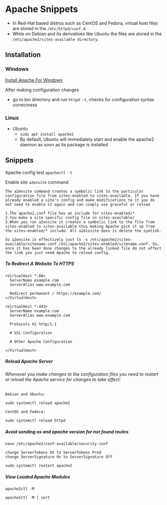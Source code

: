 # Apache Snippets

+ In Red-Hat based distros such as CentOS and Fedora, virtual host files are stored in the `/etc/httpd/conf.d`. 
+ While on Debian and its derivatives like Ubuntu the files are stored in the `/etc/apache2/sites-available directory`.

## Installation

### Windows
[Install Apache For Windows](https://www.apachelounge.com/download/)

After making configuration changes
+ go to bin directory and run `httpd -t`, checks for configuration syntax correctness

### Linux
- Ubuntu
  - `sudo apt install apache2` 
  - By default, Ubuntu will immediately start and enable the apache2 daemon as soon as its package is installed


## Snippets

Apache config test
```apachectl -t```

Enable site `a2ensite` command
```
The a2ensite command creates a symbolic link to the particular configuration file from sites-enabled to sites-available. If you have already enabled a site's config and make modifications to it you do not need to enable it again and can simply use graceful or reload

1.The apache2.conf file has an include for sites-enabled/*
2.You make a site specific config file in sites-available/
3.When you run a2ensite it creates a symbolic link to the file from sites-enabled to sites-available thus making Apache pick it up from the sites-enabled/* include. All a2dissite does is delete the symlink.

So a2ensite is effectively just ln -s /etc/apache2/sites-available/sitename.conf /etc/apache2/sites-enabled/sitename.conf. So, once it has been done changes to the already linked file do not affect the link you just need Apache to reload config.
```

##### To Redirect A Website To HTTPS
```
<VirtualHost *:80> 
  ServerName example.com
  ServerAlias www.example.com

  Redirect permanent / https://example.com/
</VirtualHost>

<VirtualHost *:443>
  ServerName example.com
  ServerAlias www.example.com

  Protocols h2 http/1.1

  # SSL Configuration

  # Other Apache Configuration

</VirtualHost>

```

##### Reload Apache Server
###### Whenever you make changes to the configuration files you need to restart or reload the Apache service for changes to take effect:
```
Debian and Ubuntu:

sudo systemctl reload apache2

CentOS and Fedora:

sudo systemctl reload httpd
```

##### Avoid sending os and apache version for not found routes
```
nano /etc/apache2/conf-available/security.conf

change ServerTokens OS to ServerTokens Prod
change ServerSignature On to ServerSignature Off

sudo systemctl restart apache2
```

##### View Loaded Apache Modules
```
apache2ctl -M

apache2ctl -M | sort
```
